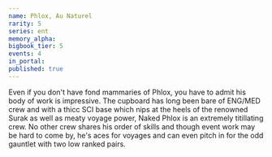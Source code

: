 ```yaml
---
name: Phlox, Au Naturel
rarity: 5
series: ent
memory_alpha:
bigbook_tier: 5
events: 4
in_portal:
published: true
---
```


Even if you don't have fond mammaries of Phlox, you have to admit his body of work is impressive. The cupboard has long been bare of ENG/MED crew and with a thicc SCI base which nips at the heels of the renowned Surak as well as meaty voyage power, Naked Phlox is an extremely titillating crew. No other crew shares his order of skills and though event work may be hard to come by, he's aces for voyages and can even pitch in for the odd gauntlet with two low ranked pairs.

